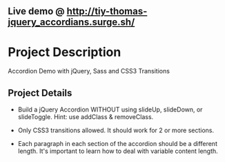 ## Live demo @ http://tiy-thomas-jquery_accordians.surge.sh/

# Project Description

Accordion Demo with jQuery, Sass and CSS3 Transitions

## Project Details

- Build a jQuery Accordion WITHOUT using slideUp, slideDown, or slideToggle. Hint: use addClass & removeClass.

- Only CSS3 transitions allowed. It should work for 2 or more sections.

- Each paragraph in each section of the accordion should be a different length. It's important to learn how to deal with variable content length.
